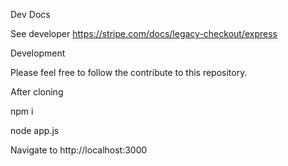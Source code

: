 Dev Docs

See developer https://stripe.com/docs/legacy-checkout/express


Development

Please feel free to follow the contribute to this repository.

After cloning

npm i

node app.js

Navigate to http://localhost:3000
